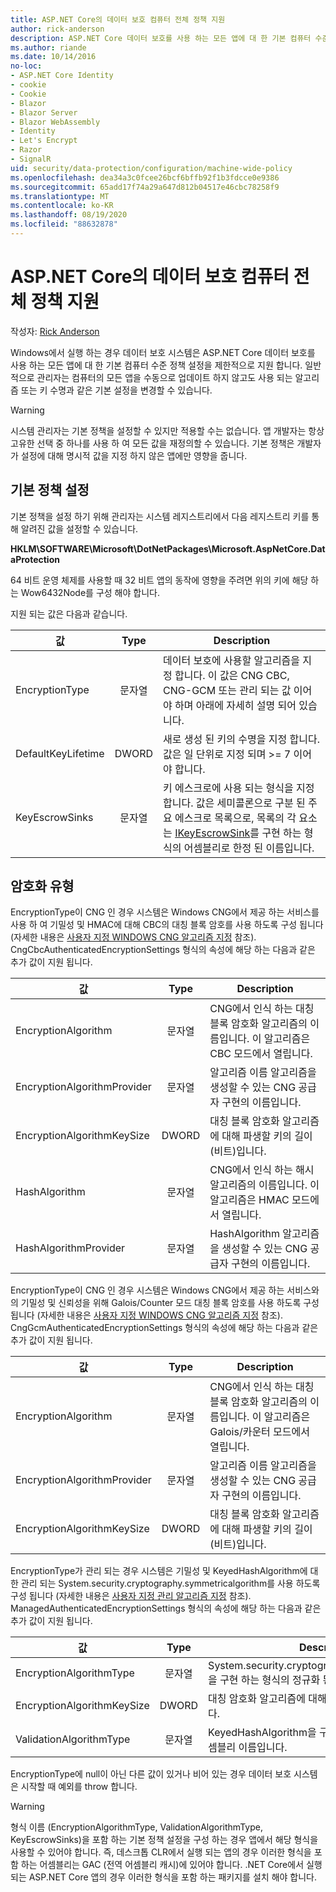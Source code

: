 ```yaml
---
title: ASP.NET Core의 데이터 보호 컴퓨터 전체 정책 지원
author: rick-anderson
description: ASP.NET Core 데이터 보호를 사용 하는 모든 앱에 대 한 기본 컴퓨터 수준 정책을 설정 하는 지원에 대해 알아봅니다.
ms.author: riande
ms.date: 10/14/2016
no-loc:
- ASP.NET Core Identity
- cookie
- Cookie
- Blazor
- Blazor Server
- Blazor WebAssembly
- Identity
- Let's Encrypt
- Razor
- SignalR
uid: security/data-protection/configuration/machine-wide-policy
ms.openlocfilehash: dea34a3c0fcee26bcf6bffb92f1b3fdcce0e9386
ms.sourcegitcommit: 65add17f74a29a647d812b04517e46cbc78258f9
ms.translationtype: MT
ms.contentlocale: ko-KR
ms.lasthandoff: 08/19/2020
ms.locfileid: "88632878"
---
```

# <a name="data-protection-machine-wide-policy-support-in-aspnet-core"></a>ASP.NET Core의 데이터 보호 컴퓨터 전체 정책 지원

작성자: [Rick Anderson](https://twitter.com/RickAndMSFT)

Windows에서 실행 하는 경우 데이터 보호 시스템은 ASP.NET Core 데이터 보호를 사용 하는 모든 앱에 대 한 기본 컴퓨터 수준 정책 설정을 제한적으로 지원 합니다. 일반적으로 관리자는 컴퓨터의 모든 앱을 수동으로 업데이트 하지 않고도 사용 되는 알고리즘 또는 키 수명과 같은 기본 설정을 변경할 수 있습니다.

> [!WARNING]
> 시스템 관리자는 기본 정책을 설정할 수 있지만 적용할 수는 없습니다. 앱 개발자는 항상 고유한 선택 중 하나를 사용 하 여 모든 값을 재정의할 수 있습니다. 기본 정책은 개발자가 설정에 대해 명시적 값을 지정 하지 않은 앱에만 영향을 줍니다.

## <a name="setting-default-policy"></a>기본 정책 설정

기본 정책을 설정 하기 위해 관리자는 시스템 레지스트리에서 다음 레지스트리 키를 통해 알려진 값을 설정할 수 있습니다.

**HKLM\SOFTWARE\Microsoft\DotNetPackages\Microsoft.AspNetCore.DataProtection**

64 비트 운영 체제를 사용할 때 32 비트 앱의 동작에 영향을 주려면 위의 키에 해당 하는 Wow6432Node를 구성 해야 합니다.

지원 되는 값은 다음과 같습니다.

| 값              | Type   | Description |
| ------------------ | :----: | ----------- |
| EncryptionType     | 문자열 | 데이터 보호에 사용할 알고리즘을 지정 합니다. 이 값은 CNG CBC, CNG-GCM 또는 관리 되는 값 이어야 하며 아래에 자세히 설명 되어 있습니다. |
| DefaultKeyLifetime | DWORD  | 새로 생성 된 키의 수명을 지정 합니다. 값은 일 단위로 지정 되며 >= 7 이어야 합니다. |
| KeyEscrowSinks     | 문자열 | 키 에스크로에 사용 되는 형식을 지정 합니다. 값은 세미콜론으로 구분 된 주요 에스크로 목록으로, 목록의 각 요소는 [IKeyEscrowSink](/dotnet/api/microsoft.aspnetcore.dataprotection.keymanagement.ikeyescrowsink)를 구현 하는 형식의 어셈블리로 한정 된 이름입니다. |

## <a name="encryption-types"></a>암호화 유형

EncryptionType이 CNG 인 경우 시스템은 Windows CNG에서 제공 하는 서비스를 사용 하 여 기밀성 및 HMAC에 대해 CBC의 대칭 블록 암호를 사용 하도록 구성 됩니다 (자세한 내용은 [사용자 지정 WINDOWS CNG 알고리즘 지정](xref:security/data-protection/configuration/overview#specifying-custom-windows-cng-algorithms) 참조). CngCbcAuthenticatedEncryptionSettings 형식의 속성에 해당 하는 다음과 같은 추가 값이 지원 됩니다.

| 값                       | Type   | Description |
| --------------------------- | :----: | ----------- |
| EncryptionAlgorithm         | 문자열 | CNG에서 인식 하는 대칭 블록 암호화 알고리즘의 이름입니다. 이 알고리즘은 CBC 모드에서 열립니다. |
| EncryptionAlgorithmProvider | 문자열 | 알고리즘 이름 알고리즘을 생성할 수 있는 CNG 공급자 구현의 이름입니다. |
| EncryptionAlgorithmKeySize  | DWORD  | 대칭 블록 암호화 알고리즘에 대해 파생할 키의 길이 (비트)입니다. |
| HashAlgorithm               | 문자열 | CNG에서 인식 하는 해시 알고리즘의 이름입니다. 이 알고리즘은 HMAC 모드에서 열립니다. |
| HashAlgorithmProvider       | 문자열 | HashAlgorithm 알고리즘을 생성할 수 있는 CNG 공급자 구현의 이름입니다. |

EncryptionType이 CNG 인 경우 시스템은 Windows CNG에서 제공 하는 서비스와의 기밀성 및 신뢰성을 위해 Galois/Counter 모드 대칭 블록 암호를 사용 하도록 구성 됩니다 (자세한 내용은 [사용자 지정 WINDOWS CNG 알고리즘 지정](xref:security/data-protection/configuration/overview#specifying-custom-windows-cng-algorithms) 참조). CngGcmAuthenticatedEncryptionSettings 형식의 속성에 해당 하는 다음과 같은 추가 값이 지원 됩니다.

| 값                       | Type   | Description |
| --------------------------- | :----: | ----------- |
| EncryptionAlgorithm         | 문자열 | CNG에서 인식 하는 대칭 블록 암호화 알고리즘의 이름입니다. 이 알고리즘은 Galois/카운터 모드에서 열립니다. |
| EncryptionAlgorithmProvider | 문자열 | 알고리즘 이름 알고리즘을 생성할 수 있는 CNG 공급자 구현의 이름입니다. |
| EncryptionAlgorithmKeySize  | DWORD  | 대칭 블록 암호화 알고리즘에 대해 파생할 키의 길이 (비트)입니다. |

EncryptionType가 관리 되는 경우 시스템은 기밀성 및 KeyedHashAlgorithm에 대 한 관리 되는 System.security.cryptography.symmetricalgorithm를 사용 하도록 구성 됩니다 (자세한 내용은 [사용자 지정 관리 알고리즘 지정](xref:security/data-protection/configuration/overview#specifying-custom-managed-algorithms) 참조). ManagedAuthenticatedEncryptionSettings 형식의 속성에 해당 하는 다음과 같은 추가 값이 지원 됩니다.

| 값                      | Type   | Description |
| -------------------------- | :----: | ----------- |
| EncryptionAlgorithmType    | 문자열 | System.security.cryptography.symmetricalgorithm을 구현 하는 형식의 정규화 된 어셈블리 이름입니다. |
| EncryptionAlgorithmKeySize | DWORD  | 대칭 암호화 알고리즘에 대해 파생할 키의 길이 (비트)입니다. |
| ValidationAlgorithmType    | 문자열 | KeyedHashAlgorithm을 구현 하는 형식의 정규화 된 어셈블리 이름입니다. |

EncryptionType에 null이 아닌 다른 값이 있거나 비어 있는 경우 데이터 보호 시스템은 시작할 때 예외를 throw 합니다.

> [!WARNING]
> 형식 이름 (EncryptionAlgorithmType, ValidationAlgorithmType, KeyEscrowSinks)을 포함 하는 기본 정책 설정을 구성 하는 경우 앱에서 해당 형식을 사용할 수 있어야 합니다. 즉, 데스크톱 CLR에서 실행 되는 앱의 경우 이러한 형식을 포함 하는 어셈블리는 GAC (전역 어셈블리 캐시)에 있어야 합니다. .NET Core에서 실행 되는 ASP.NET Core 앱의 경우 이러한 형식을 포함 하는 패키지를 설치 해야 합니다.
